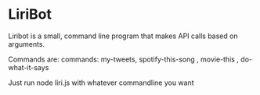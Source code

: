 # LiriBot

Liribot is a small, command line program that makes API calls based on arguments.

Commands are:
commands: my-tweets, spotify-this-song <songname>, movie-this <moviename>, do-what-it-says

Just run node liri.js with whatever commandline you want
